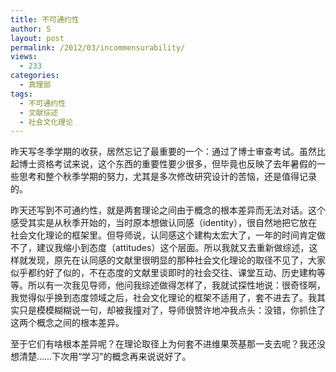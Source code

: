 ```yaml
---
title: 不可通约性
author: S
layout: post
permalink: /2012/03/incommensurability/
views:
  - 233
categories:
  - 真理部
tags:
  - 不可通约性
  - 文献综述
  - 社会文化理论
---
```

昨天写冬季学期的收获，居然忘记了最重要的一个：通过了博士审查考试。虽然比起博士资格考试来说，这个东西的重要性要少很多，但毕竟也反映了去年暑假的一些思考和整个秋季学期的努力，尤其是多次修改研究设计的苦恼，还是值得记录的。

昨天还写到不可通约性，就是两套理论之间由于概念的根本差异而无法对话。这个感受其实是从秋季开始的，当时原本想做认同感（identity），很自然地把它放在社会文化理论的框架里。但导师说，认同感这个建构太宏大了，一年的时间肯定做不了，建议我缩小到态度（attitudes）这个层面。所以我就又去重新做综述，这样就发现，原先在认同感的文献里很明显的那种社会文化理论的取径不见了，大家似乎都约好了似的，不在态度的文献里谈即时的社会交往、课堂互动、历史建构等等。所以有一次我见导师，他问我综述做得怎样了，我就试探性地说：很奇怪啊，我觉得似乎换到态度领域之后，社会文化理论的框架不适用了，套不进去了。我其实只是模模糊糊说一句，却被我撞对了，导师很赞许地冲我点头：没错，你抓住了这两个概念之间的根本差异。

至于它们有啥根本差异呢？在理论取径上为何套不进维果茨基那一支去呢？我还没想清楚……下次用“学习”的概念再来说说好了。
